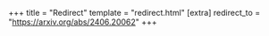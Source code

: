 +++
title = "Redirect"
template = "redirect.html"
[extra]
redirect_to = "https://arxiv.org/abs/2406.20062"
+++